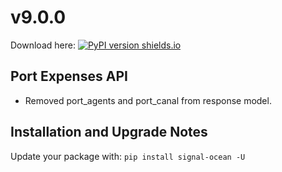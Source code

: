 # v9.0.0
Download here: [![PyPI version shields.io](https://img.shields.io/pypi/v/signal-ocean.svg)](https://pypi.python.org/pypi/signal-ocean/)

## Port Expenses API

- Removed port_agents and port_canal from response model.

## Installation and Upgrade Notes
Update your package with: `pip install signal-ocean -U`
